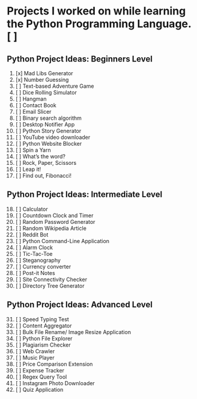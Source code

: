 # Projects I worked on while learning the Python Programming Language. [ ]

## Python Project Ideas: Beginners Level

1. [x] Mad Libs Generator
2. [x] Number Guessing
3. [ ] Text-based Adventure Game
4. [ ] Dice Rolling Simulator
5. [ ] Hangman
6. [ ] Contact Book
7. [ ] Email Slicer
8. [ ] Binary search algorithm
9. [ ] Desktop Notifier App
10. [ ] Python Story Generator
11. [ ] YouTube video downloader
12. [ ] Python Website Blocker
13. [ ] Spin a Yarn
14. [ ] What’s the word?
15. [ ] Rock, Paper, Scissors
16. [ ] Leap it!
17. [ ] Find out, Fibonacci!

## Python Project Ideas: Intermediate Level

18. [ ] Calculator
19. [ ] Countdown Clock and Timer
20. [ ] Random Password Generator
21. [ ] Random Wikipedia Article
22. [ ] Reddit Bot
23. [ ] Python Command-Line Application
24. [ ] Alarm Clock
25. [ ] Tic-Tac-Toe
26. [ ] Steganography
27. [ ] Currency converter
28. [ ] Post-it Notes
29. [ ] Site Connectivity Checker
30. [ ] Directory Tree Generator

## Python Project Ideas: Advanced Level

31. [ ] Speed Typing Test
32. [ ] Content Aggregator
33. [ ] Bulk File Rename/ Image Resize Application
34. [ ] Python File Explorer
35. [ ] Plagiarism Checker
36. [ ] Web Crawler
37. [ ] Music Player
38. [ ] Price Comparison Extension
39. [ ] Expense Tracker
40. [ ] Regex Query Tool
41. [ ] Instagram Photo Downloader
42. [ ] Quiz Application
